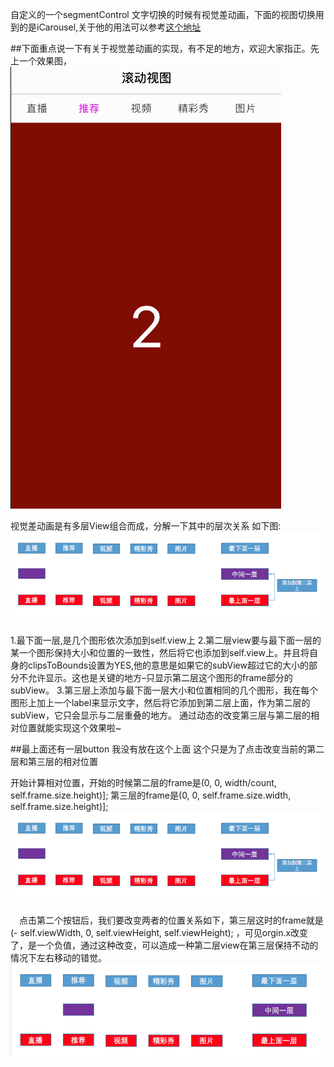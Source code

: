 自定义的一个segmentControl 文字切换的时候有视觉差动画，下面的视图切换用到的是iCarousel,关于他的用法可以参考[这个地址](https://github.com/nicklockwood/iCarousel)

##下面重点说一下有关于视觉差动画的实现，有不足的地方，欢迎大家指正。先上一个效果图，
![segmentControl](https://github.com/zhangjiang1203/ZJCustomSegment/blob/master/ZJCustomSegment/visionDifferenceGif.gif "segmentControl")

视觉差动画是有多层View组合而成，分解一下其中的层次关系 如下图:
![segmentControl](https://github.com/zhangjiang1203/ZJCustomSegment/blob/master/ZJCustomSegment/firstPage.png "segmentControl")

1.最下面一层,是几个图形依次添加到self.view上
2.第二层view要与最下面一层的某一个图形保持大小和位置的一致性，然后将它也添加到self.view上。并且将自身的clipsToBounds设置为YES,他的意思是如果它的subView超过它的大小的部分不允许显示。这也是关键的地方–只显示第二层这个图形的frame部分的subView。
3.第三层上添加与最下面一层大小和位置相同的几个图形，我在每个图形上加上一个label来显示文字，然后将它添加到第二层上面，作为第二层的subView，它只会显示与二层重叠的地方。
通过动态的改变第三层与第二层的相对位置就能实现这个效果啦~

##最上面还有一层button 我没有放在这个上面 这个只是为了点击改变当前的第二层和第三层的相对位置

开始计算相对位置，开始的时候第二层的frame是(0, 0, width/count, self.frame.size.height)]; 第三层的frame是(0, 0, self.frame.size.width, self.frame.size.height)];
![segmentControl](https://github.com/zhangjiang1203/ZJCustomSegment/blob/master/ZJCustomSegment/firstPage.png "segmentControl")

　点击第二个按钮后，我们要改变两者的位置关系如下，第三层这时的frame就是(- self.viewWidth, 0, self.viewHeight, self.viewHeight); 
，可见orgin.x改变了，是一个负值，通过这种改变，可以造成一种第二层view在第三层保持不动的情况下左右移动的错觉。
![segmentControl](https://github.com/zhangjiang1203/ZJCustomSegment/blob/master/ZJCustomSegment/secondPage.png "segmentControl")
